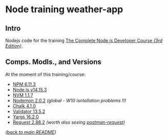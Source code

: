 # Node training weather-app

## Intro

Nodejs code for the training [The Complete Node.js Developer Course _(3rd Edition)_](https://www.udemy.com/course/the-complete-nodejs-developer-course-2/).

## Comps. Modls., and Versions

At the moment of this training/course:

* [NPM 6.11.3](https://www.npmjs.com/)
* [Node.js v14.15.3](https://nodejs.org/es/)
* [NVM 1.1.7](https://github.com/nvm-sh/nvm)
* [Nodemon 2.0.2](https://www.npmjs.com/package/nodemon) _(global - W10 isntallation problems !!)_
* [Chalk 4.1.0](https://www.npmjs.com/package/chalk)
* [Validator 13.5.2](https://www.npmjs.com/package/validator)
* [Yargs 16.2.0](https://www.npmjs.com/package/yargs)
* [Request 2.88.2](https://www.npmjs.com/package/request) _(worth also seeing [postman-request](https://www.npmjs.com/package/postman-request))_

_([back to main README](../README.md))_
